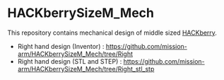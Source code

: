 # HACKberrySizeM_Mech

This repository contains mechanical design of middle sized [HACKberry](https://github.com/mission-arm/HACKberry).

- Right hand design (Inventor) : https://github.com/mission-arm/HACKberrySizeM_Mech/tree/Right
- Right hand design (STL and STEP) : https://github.com/mission-arm/HACKberrySizeM_Mech/tree/Right_stl_stp
